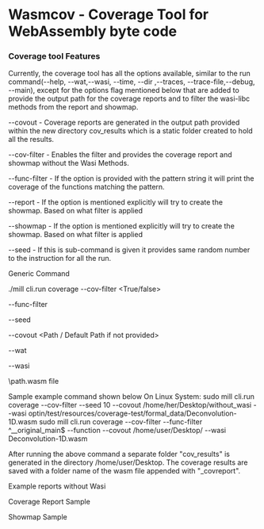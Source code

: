 
# Wasmcov - Coverage Tool for WebAssembly byte code
### Coverage tool Features

Currently, the coverage tool has all the options available, similar to the run command(--help, --wat,--wasi, --time, --dir ,--traces, --trace-file,--debug, --main), except for the options flag mentioned below that are added to provide the output path for the coverage reports and to filter the wasi-libc methods from the report and showmap.

--covout <PATH> - Coverage reports are generated in the output path provided within the new directory cov_results which is a static folder created to hold all the results.

--cov-filter - Enables the filter and provides the coverage report and showmap without the Wasi Methods.

--func-filter <pattern> - If the option is provided with the pattern string it will print the coverage of the functions matching the pattern.

--report - If the option is mentioned explicitly will try to create the showmap. Based on what filter is applied

--showmap - If the option is mentioned explicitly will try to create the showmap. Based on what filter is applied

--seed - If this is sub-command is given it provides same random number to the instruction for all the run.

Generic Command

./mill cli.run coverage 
--cov-filter <True/false> <br /> 

--func-filter <String pattern>

--seed <Integer value>

--covout <Path / Default Path if not provided> <br /> 

--wat<if executing coverage on wat> <br /> 

--wasi <if the wasm file uses wasi-libc functions> <br /> 

\path\.wasm file<Wasm or Wat file path> <br /> 

Sample example command shown below
On Linux System:
sudo mill cli.run coverage --cov-filter --seed 10 --covout /home/her/Desktop/without_wasi --wasi optin/test/resources/coverage-test/formal_data/Deconvolution-1D.wasm 
sudo mill cli.run coverage --cov-filter --func-filter ^__original_main$ --function --covout /home/user/Desktop/ --wasi Deconvolution-1D.wasm

After running the above command a separate folder "cov_results" is generated in the directory /home/user/Desktop. The coverage results are saved with a folder name of the wasm file appended with "_covreport". 


Example reports without Wasi

Coverage Report Sample

Showmap Sample
